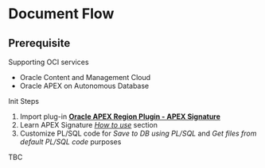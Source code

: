 # Document Flow

## Prerequisite
Supporting OCI services
- Oracle Content and Management Cloud
- Oracle APEX on Autonomous Database

Init Steps
1. Import plug-in [**Oracle APEX Region Plugin - APEX Signature**](https://github.com/Dani3lSun/apex-plugin-apexsignature)
1. Learn APEX Signature [*How to use*](https://github.com/Dani3lSun/apex-plugin-apexsignature#how-to-use) section
1. Customize PL/SQL code for *Save to DB using PL/SQL* and *Get files from default PL/SQL code* purposes

TBC

